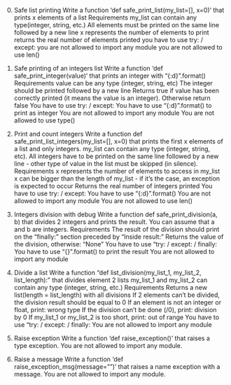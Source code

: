 0. Safe list printing
Write a function ‘def safe_print_list(my_list=[], x=0)’ that prints x elements of a list
Requirements
my_list can contain any type(integer, string, etc.)
All elements must be printed on the same line followed by a new line
x represents the number of elements to print
returns the real number of elements printed
you have to use try: / except:
you are not allowed to import any module
you are not allowed to use len()


1. Safe printing of an integers list
Write a function ‘def safe_print_integer(value)’ that prints an integer with “{:d}”.format()
Requirements
value can be any type (integer, string, etc)
The integer should be printed followed by a new line
Returns true if value has been correctly printed (it means the value is an integer). Otherwise return false
You have to use try: / except:
You have to use “{:d}”.format() to print as integer
You are not allowed to import any module
You are not allowed to use type()


2. Print and count integers
Write a function def safe_print_list_integers(my_list=[], x=0) that prints the first x elements of a list and only integers. my_list can contain any type (integer, string, etc). All integers have to be printed on the same line followed by a new line - other type of value in the list must be skipped (in silence).
Requirements
x represents the number of elements to access in my_list
x can be bigger than the length of my_list - if it’s the case, an exception is expected to occur
Returns the real number of integers printed
You have to use try: / except:
You have to use “{:d}”.format()
You are not allowed to import any module
You are not allowed to use len()


3. Integers division with debug
Write a function def safe_print_division(a, b) that divides 2 integers and prints the result. You can assume that a and b are integers.
Requirements
The result of the division should print on the “finally:” section preceded by “Inside result:”
Returns the value of the division, otherwise: “None”
You have to use “try: / except: / finally:
You have to use “{}”.format() to print the result
You are not allowed to import any module


4. Divide a list
Write a function “def list_division(my_list_1, my_list_2, list_length):” that divides element 2 lists
my_list_1 and my_list_2 can contain any type (integer, string, etc.)
Requirements
Returns a new list(length = list_length) with all divisions
If 2 elements can’t be divided, the division result should be equal to 0
If an element is not an integer or float, print: wrong type
If the division can’t be done (/0), print: division by 0
If my_list_1 or my_list_2 is too short, print: out of range
You have to use “try: / except: / finally:
You are not allowed to import any module


5. Raise exception
Write a function ‘def raise_exception()’ that raises a type exception. You are not allowed to import any module.


6. Raise a message
Write a function ‘def raise_exception_msg(message=””)’ that raises a name exception with a message. You are not allowed to import any module.

